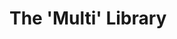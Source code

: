 # The 'Multi' Library

<!-- The `nAry(base)(length)` provides a bunch of properties and methods to interact with (base)-ary (length)-large numbers or vectors (actually represented by JavaScript arrays).

### Installation

* Include this file directly in `html` file as script: `lib/n-ary.babel.js`

* Install the package via `npm` `$ npm i -S n-ary` (??) and import as ES6 module:
```javascript
import nAry from 'n-ary'
```

### Properties

* `nAry(base)(length).base` simply returns the base (arity) of a vector

* `nAry(base)(length).length` simply returns the count of digits in a number

* `nAry(base)(length).range` returns the maximum value each digit of (base)-ary number can reach (range = (base) - 1)

* `nAry(base)(length).zero` returns a zero-filled vector with specified (length)

* `nAry(base)(length).last` returns a (range)-filled vector with specified (length)

### Methods

* `nAry(base)(length).random()` returns random (length)-large vector, where each cell represents an appropriate digit of (base)-ary number

* `nAry(base)([length]).inc(vector)` returns value next to the (vector). Simply, it's just an incrementation of (base)-ary number represented by (vector). If the `length` parameter isn't specified returns an empty array when trying to increment the `last` vector. Otherwise, returns `zero` vector.

* `nAry(base)(length).all()` returns all unique variants of (length)-large (base)-ary vector realizations

* `nAry(base)(length).verge()` returns only the (base)-ary verge of the (length)-dimension table

* `nAry(base)(length).randomSet(count)` returns a (count)-large set of random (base)-ary (length)-large vectors

* `nAry(base)([length]).index(vector)` coerces (base)-ary number represented by (vector) to the regular decimal number

* `nAry(base)(length).fromDecimal(value)` coerces value as a base-10 number to (base)-ary (length)-large vector

* `nAry(base)([length]).sumOfDigits(vector)` returns sum of all digits of (vector)

* `nAry(base)(length).sumEquals(value)` returns all variants of (base)-ary (length)-large vectors with specified sum of digits

### Examples

Find use samples [here](https://tatomyr.github.io/n-ary) -->

